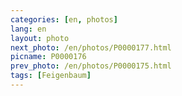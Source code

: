 ```yaml
---
categories: [en, photos]
lang: en
layout: photo
next_photo: /en/photos/P0000177.html
picname: P0000176
prev_photo: /en/photos/P0000175.html
tags: [Feigenbaum]
---
```

